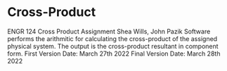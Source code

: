# Cross-Product
ENGR 124 Cross Product Assignment
Shea Wills, John Pazik
Software performs the arithmitic for calculating the cross-product of the assigned physical system. The output is the cross-product resultant in component form.
First Version Date: March 27th 2022
Final Version Date: March 28th 2022
